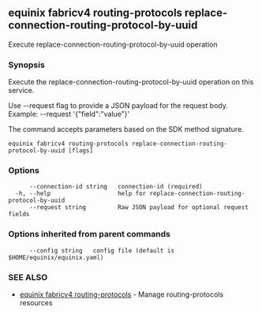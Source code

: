 ## equinix fabricv4 routing-protocols replace-connection-routing-protocol-by-uuid

Execute replace-connection-routing-protocol-by-uuid operation

### Synopsis

Execute the replace-connection-routing-protocol-by-uuid operation on this service.

Use --request flag to provide a JSON payload for the request body.
Example: --request '{"field":"value"}'

The command accepts parameters based on the SDK method signature.

```
equinix fabricv4 routing-protocols replace-connection-routing-protocol-by-uuid [flags]
```

### Options

```
      --connection-id string   connection-id (required)
  -h, --help                   help for replace-connection-routing-protocol-by-uuid
      --request string         Raw JSON payload for optional request fields
```

### Options inherited from parent commands

```
      --config string   config file (default is $HOME/equinix/equinix.yaml)
```

### SEE ALSO

* [equinix fabricv4 routing-protocols](equinix_fabricv4_routing-protocols.md)	 - Manage routing-protocols resources


